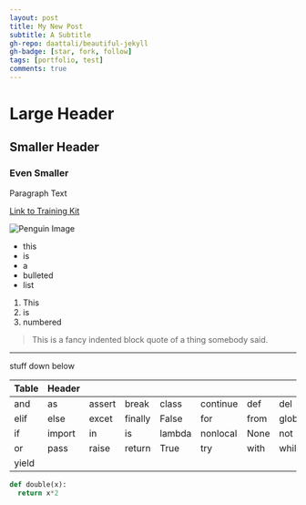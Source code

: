 ```yaml
---
layout: post
title: My New Post
subtitle: A Subtitle
gh-repo: daattali/beautiful-jekyll
gh-badge: [star, fork, follow]
tags: [portfolio, test]
comments: true
---
```




# Large Header

## Smaller Header

### Even Smaller

Paragraph Text 

[Link to Training Kit](http://learn.lambdaschool.com)

![Penguin Image](https://3er1viui9wo30pkxh1v2nh4w-wpengine.netdna-ssl.com/wp-content/uploads/prod/sites/45/2019/11/MS_Penguin-Counting-Story_1900x800.jpg)

- this 
- is
- a
- bulleted
- list

1. This
2. is
3. numbered


> This is a fancy indented block quote of a thing somebody said.


---

stuff down below

| Table |Header  |        |         |        |          |      |        |
|-------|--------|--------|---------|--------|----------|------|--------|
|  and  |   as   | assert |  break  |  class | continue |  def |   del  |
|  elif |  else  |  excet | finally |  False |    for   | from | global |
|   if  | import |   in   |    is   | lambda | nonlocal | None |   not  |
|   or  |  pass  |  raise |  return |  True  |    try   | with |  while |
| yield |        |        |         |        |          |      |        |


```python
def double(x):
  return x*2
```
